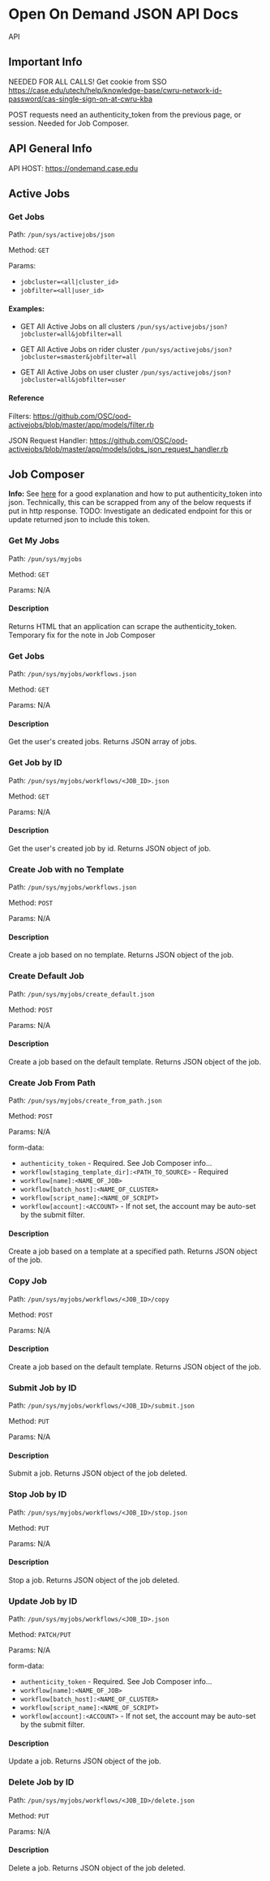 # Open On Demand JSON API Docs

API

## Important Info
NEEDED FOR ALL CALLS!
Get cookie from SSO
https://case.edu/utech/help/knowledge-base/cwru-network-id-password/cas-single-sign-on-at-cwru-kba

POST requests need an authenticity_token from the previous page, or session. Needed for Job Composer.

## API General Info
API HOST: https://ondemand.case.edu


## Active Jobs

### Get Jobs

Path: `/pun/sys/activejobs/json`

Method: `GET`

Params:
* `jobcluster=<all|cluster_id>`
* `jobfilter=<all|user_id>`

#### Examples: 
* GET All Active Jobs on all clusters
`/pun/sys/activejobs/json?jobcluster=all&jobfilter=all`

* GET All Active Jobs on rider cluster
`/pun/sys/activejobs/json?jobcluster=smaster&jobfilter=all`

* GET All Active Jobs on user cluster
`/pun/sys/activejobs/json?jobcluster=all&jobfilter=user`

#### Reference
Filters: https://github.com/OSC/ood-activejobs/blob/master/app/models/filter.rb

JSON Request Handler: https://github.com/OSC/ood-activejobs/blob/master/app/models/jobs_json_request_handler.rb

## Job Composer

**Info:** See [here](https://stackoverflow.com/questions/10413803/getting-csrf-tokens-for-json-post-requests-to-a-rails-app) for a good explanation and how to put authenticity_token into json. Technically, this can be scrapped from any of the below requests if put in http response. TODO: Investigate an dedicated endpoint for this or update returned json to include this token.

### Get My Jobs

Path: `/pun/sys/myjobs`

Method: `GET`

Params: N/A

#### Description

Returns HTML that an application can scrape the authenticity_token. Temporary fix for the note in Job Composer

### Get Jobs

Path: `/pun/sys/myjobs/workflows.json`

Method: `GET`

Params: N/A

#### Description

Get the user's created jobs. Returns JSON array of jobs.

### Get Job by ID

Path: `/pun/sys/myjobs/workflows/<JOB_ID>.json`

Method: `GET`

Params: N/A

#### Description

Get the user's created job by id. Returns JSON object of job.

### Create Job with no Template

Path: `/pun/sys/myjobs/workflows.json`

Method: `POST`

Params: N/A

#### Description

Create a job based on no template. Returns JSON object of the job.

### Create Default Job

Path: `/pun/sys/myjobs/create_default.json`

Method: `POST`

Params: N/A

#### Description

Create a job based on the default template. Returns JSON object of the job.

### Create Job From Path

Path: `/pun/sys/myjobs/create_from_path.json`

Method: `POST`

Params: N/A

form-data: 
* `authenticity_token` - Required. See Job Composer info...
* `workflow[staging_template_dir]:<PATH_TO_SOURCE>` - Required
* `workflow[name]:<NAME_OF_JOB>`
* `workflow[batch_host]:<NAME_OF_CLUSTER>`
* `workflow[script_name]:<NAME_OF_SCRIPT>`
* `workflow[account]:<ACCOUNT>` - If not set, the account may be auto-set by the submit filter.

#### Description

Create a job based on a template at a specified path. Returns JSON object of the job.

### Copy Job

Path: `/pun/sys/myjobs/workflows/<JOB_ID>/copy`

Method: `POST`

Params: N/A

#### Description

Create a job based on the default template. Returns JSON object of the job.

### Submit Job by ID

Path: `/pun/sys/myjobs/workflows/<JOB_ID>/submit.json`

Method: `PUT`

Params: N/A

#### Description

Submit a job. Returns JSON object of the job deleted.

### Stop Job by ID

Path: `/pun/sys/myjobs/workflows/<JOB_ID>/stop.json`

Method: `PUT`

Params: N/A

#### Description

Stop a job. Returns JSON object of the job deleted.

### Update Job by ID

Path: `/pun/sys/myjobs/workflows/<JOB_ID>.json`

Method: `PATCH/PUT`

Params: N/A

form-data: 
* `authenticity_token` - Required. See Job Composer info...
* `workflow[name]:<NAME_OF_JOB>`
* `workflow[batch_host]:<NAME_OF_CLUSTER>`
* `workflow[script_name]:<NAME_OF_SCRIPT>`
* `workflow[account]:<ACCOUNT>` - If not set, the account may be auto-set by the submit filter.

#### Description

Update a job. Returns JSON object of the job.

### Delete Job by ID

Path: `/pun/sys/myjobs/workflows/<JOB_ID>/delete.json`

Method: `PUT`

Params: N/A

#### Description

Delete a job. Returns JSON object of the job deleted.